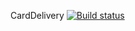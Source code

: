 CardDelivery
[![Build status](https://ci.appveyor.com/api/projects/status/sw79tbaf5vgr3jjv?svg=true)](https://ci.appveyor.com/project/amaslov-QA/carddelivery)
